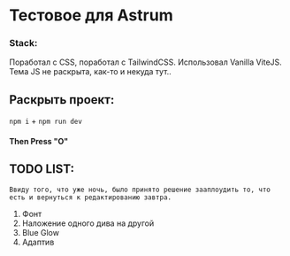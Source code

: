 # Тестовое для Astrum

### Stack:
Поработал с CSS, поработал с TailwindCSS. Использовал Vanilla ViteJS. 
Тема JS не раскрыта, как-то и некуда тут..
## Раскрыть проект:
``` npm i ``` +
```npm run dev```
#### Then Press "O"

## TODO LIST:
```Ввиду того, что уже ночь, было принято решение зааплоудить то, что есть и вернуться к редактированию завтра.```

1) Фонт
2) Наложение одного дива на другой
3) Blue Glow
4) Адаптив
